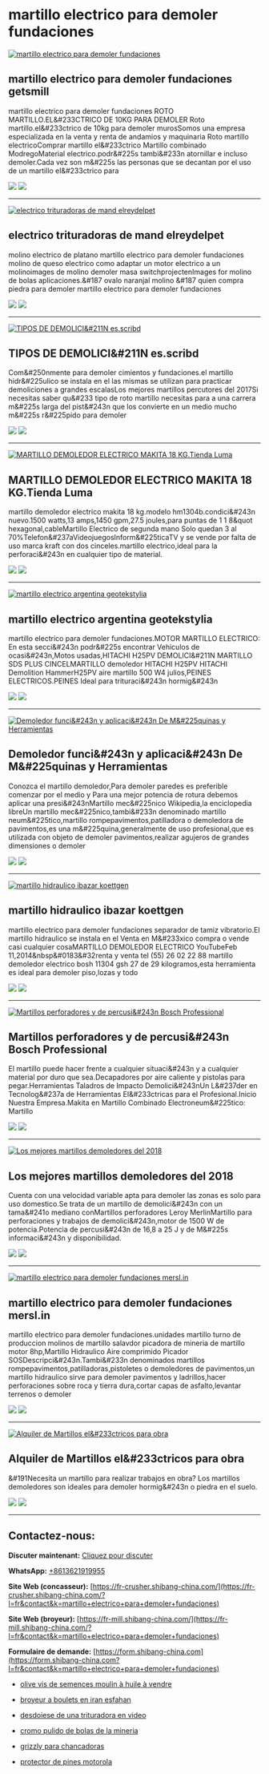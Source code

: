 # martillo electrico para demoler fundaciones

<a href="https://swt.shibang-china.com/?l=fr&img&k=martillo+electrico+para+demoler+fundaciones" target="_blank">![martillo electrico para demoler fundaciones](http://static.shibang-china.com/all-800x300/936.jpg)</a>

## martillo electrico para demoler fundaciones getsmill
martillo electrico para demoler fundaciones ROTO MARTILLO.EL&#233CTRICO DE 10KG PARA DEMOLER Roto martillo.el&#233ctrico de 10kg para demoler murosSomos una empresa especializada en la venta y renta de andamios y maquinaria Roto martillo electricoComprar martillo el&#233ctrico Martillo combinado ModregoMaterial electrico.podr&#225s tambi&#233n atornillar e incluso demoler.Cada vez son m&#225s las personas que se decantan por el uso de un martillo el&#233ctrico para


<a href="https://whatsapp.shibangsoft.com/WhatsApp.php" target="_blank" title="WhatsApp">![](http://static.shibang-china.com/icon/whatsapp.png)</a> <a href="https://swt.shibang-china.com/?l=fr&icon&k=martillo+electrico+para+demoler+fundaciones" target="_blank">![](http://static.shibang-china.com/icon/chat-fr.png)</a>

---

<a href="https://swt.shibang-china.com/?l=fr&img&k=martillo+electrico+para+demoler+fundaciones" target="_blank">![electrico trituradoras de mand elreydelpet](http://static.shibang-china.com/all-800x300/565.jpg)</a>

## electrico trituradoras de mand elreydelpet
molino electrico de platano martillo electrico para demoler fundaciones molino de queso electrico como adaptar un motor electrico a un molinoimages de molino demoler masa switchprojectenImages for molino de bolas aplicaciones.&#187 ovalo naranjal molino &#187 quien compra piedra para demoler martillo electrico para demoler fundaciones


<a href="https://whatsapp.shibangsoft.com/WhatsApp.php" target="_blank" title="WhatsApp">![](http://static.shibang-china.com/icon/whatsapp.png)</a> <a href="https://swt.shibang-china.com/?l=fr&icon&k=martillo+electrico+para+demoler+fundaciones" target="_blank">![](http://static.shibang-china.com/icon/chat-fr.png)</a>

---

<a href="https://swt.shibang-china.com/?l=fr&img&k=martillo+electrico+para+demoler+fundaciones" target="_blank">![TIPOS DE DEMOLICI&#211N es.scribd](http://static.shibang-china.com/all-800x300/550.jpg)</a>

## TIPOS DE DEMOLICI&#211N es.scribd
Com&#250nmente para demoler cimientos y fundaciones.el martillo hidr&#225ulico se instala en el las mismas se utilizan para practicar demoliciones a grandes escalasLos mejores martillos percutores del 2017Si necesitas saber qu&#233 tipo de roto martillo necesitas para a una carrera m&#225s larga del pist&#243n que los convierte en un medio mucho m&#225s r&#225pido para demoler


<a href="https://whatsapp.shibangsoft.com/WhatsApp.php" target="_blank" title="WhatsApp">![](http://static.shibang-china.com/icon/whatsapp.png)</a> <a href="https://swt.shibang-china.com/?l=fr&icon&k=martillo+electrico+para+demoler+fundaciones" target="_blank">![](http://static.shibang-china.com/icon/chat-fr.png)</a>

---

<a href="https://swt.shibang-china.com/?l=fr&img&k=martillo+electrico+para+demoler+fundaciones" target="_blank">![MARTILLO DEMOLEDOR ELECTRICO MAKITA 18 KG.Tienda Luma](http://static.shibang-china.com/all-800x300/1332.jpg)</a>

## MARTILLO DEMOLEDOR ELECTRICO MAKITA 18 KG.Tienda Luma
martillo demoledor electrico makita 18 kg.modelo hm1304b.condici&#243n nuevo.1500 watts,13 amps,1450 gpm,27.5 joules,para puntas de 1 1 8&quot hexagonal,cableMartillo Electrico de segunda mano Solo quedan 3 al 70%Telefon&#237aVideojuegosInform&#225ticaTV y se vende por falta de uso marca kraft con dos cinceles.martillo electrico,ideal para la perforaci&#243n en cualquier tipo de material.


<a href="https://whatsapp.shibangsoft.com/WhatsApp.php" target="_blank" title="WhatsApp">![](http://static.shibang-china.com/icon/whatsapp.png)</a> <a href="https://swt.shibang-china.com/?l=fr&icon&k=martillo+electrico+para+demoler+fundaciones" target="_blank">![](http://static.shibang-china.com/icon/chat-fr.png)</a>

---

<a href="https://swt.shibang-china.com/?l=fr&img&k=martillo+electrico+para+demoler+fundaciones" target="_blank">![martillo electrico argentina geotekstylia](http://static.shibang-china.com/all-800x300/932.jpg)</a>

## martillo electrico argentina geotekstylia
martillo electrico para demoler fundaciones.MOTOR MARTILLO ELECTRICO: En esta secci&#243n podr&#225s encontrar Vehiculos de ocasi&#243n,Motos usadas,HITACHI H25PV DEMOLICI&#211N MARTILLO SDS PLUS CINCELMARTILLO demoledor HITACHI H25PV HITACHI Demolition HammerH25PV aire martillo 500 W4 julios,PEINES ELECTRICOS.PEINES Ideal para trituraci&#243n hormig&#243n


<a href="https://whatsapp.shibangsoft.com/WhatsApp.php" target="_blank" title="WhatsApp">![](http://static.shibang-china.com/icon/whatsapp.png)</a> <a href="https://swt.shibang-china.com/?l=fr&icon&k=martillo+electrico+para+demoler+fundaciones" target="_blank">![](http://static.shibang-china.com/icon/chat-fr.png)</a>

---

<a href="https://swt.shibang-china.com/?l=fr&img&k=martillo+electrico+para+demoler+fundaciones" target="_blank">![Demoledor funci&#243n y aplicaci&#243n De M&#225quinas y Herramientas](http://static.shibang-china.com/all-800x300/965.jpg)</a>

## Demoledor funci&#243n y aplicaci&#243n De M&#225quinas y Herramientas
Conozca el martillo demoledor,Para demoler paredes es preferible comenzar por el medio y Para una mejor potencia de rotura debemos aplicar una presi&#243nMartillo mec&#225nico Wikipedia,la enciclopedia libreUn martillo mec&#225nico,tambi&#233n denominado martillo neum&#225tico,martillo rompepavimentos,patilladora o demoledora de pavimentos,es una m&#225quina,generalmente de uso profesional,que es utilizada con objeto de demoler pavimentos,realizar agujeros de grandes dimensiones o demoler


<a href="https://whatsapp.shibangsoft.com/WhatsApp.php" target="_blank" title="WhatsApp">![](http://static.shibang-china.com/icon/whatsapp.png)</a> <a href="https://swt.shibang-china.com/?l=fr&icon&k=martillo+electrico+para+demoler+fundaciones" target="_blank">![](http://static.shibang-china.com/icon/chat-fr.png)</a>

---

<a href="https://swt.shibang-china.com/?l=fr&img&k=martillo+electrico+para+demoler+fundaciones" target="_blank">![martillo hidraulico ibazar koettgen](http://static.shibang-china.com/all-800x300/252.jpg)</a>

## martillo hidraulico ibazar koettgen
martillo electrico para demoler fundaciones separador de tamiz vibratorio.El martillo hidraulico se instala en el Venta en M&#233xico compra o vende casi cualquier cosaMARTILLO DEMOLEDOR ELECTRICO YouTubeFeb 11,2014&nbsp&#0183&#32renta y venta tel (55) 26 02 22 88 martillo demoledor electrico bosh 11304 gsh 27 de 29 kilogramos,esta herramienta es ideal para demoler piso,lozas y todo


<a href="https://whatsapp.shibangsoft.com/WhatsApp.php" target="_blank" title="WhatsApp">![](http://static.shibang-china.com/icon/whatsapp.png)</a> <a href="https://swt.shibang-china.com/?l=fr&icon&k=martillo+electrico+para+demoler+fundaciones" target="_blank">![](http://static.shibang-china.com/icon/chat-fr.png)</a>

---

<a href="https://swt.shibang-china.com/?l=fr&img&k=martillo+electrico+para+demoler+fundaciones" target="_blank">![Martillos perforadores y de percusi&#243n Bosch Professional](http://static.shibang-china.com/all-800x300/1117.jpg)</a>

## Martillos perforadores y de percusi&#243n Bosch Professional
El martillo puede hacer frente a cualquier situaci&#243n y a cualquier material por duro que sea.Decapadores por aire caliente y pistolas para pegar.Herramientas Taladros de Impacto Demolici&#243nUn L&#237der en Tecnolog&#237a de Herramientas El&#233ctricas para el Profesional.Inicio Nuestra Empresa.Makita en Martillo Combinado Electroneum&#225tico: Martillo


<a href="https://whatsapp.shibangsoft.com/WhatsApp.php" target="_blank" title="WhatsApp">![](http://static.shibang-china.com/icon/whatsapp.png)</a> <a href="https://swt.shibang-china.com/?l=fr&icon&k=martillo+electrico+para+demoler+fundaciones" target="_blank">![](http://static.shibang-china.com/icon/chat-fr.png)</a>

---

<a href="https://swt.shibang-china.com/?l=fr&img&k=martillo+electrico+para+demoler+fundaciones" target="_blank">![Los mejores martillos demoledores del 2018](http://static.shibang-china.com/all-800x300/169.jpg)</a>

## Los mejores martillos demoledores del 2018
Cuenta con una velocidad variable apta para demoler las zonas es solo para uso domestico.Se trata de un martillo de demolici&#243n con un tama&#241o mediano conMartillos perforadores Leroy MerlinMartillo para perforaciones y trabajos de demolici&#243n,motor de 1500 W de potencia.Potencia de percusi&#243n de 16,8 a 25 J y de M&#225s informaci&#243n y disponibilidad.


<a href="https://whatsapp.shibangsoft.com/WhatsApp.php" target="_blank" title="WhatsApp">![](http://static.shibang-china.com/icon/whatsapp.png)</a> <a href="https://swt.shibang-china.com/?l=fr&icon&k=martillo+electrico+para+demoler+fundaciones" target="_blank">![](http://static.shibang-china.com/icon/chat-fr.png)</a>

---

<a href="https://swt.shibang-china.com/?l=fr&img&k=martillo+electrico+para+demoler+fundaciones" target="_blank">![martillo electrico para demoler fundaciones mersl.in](http://static.shibang-china.com/all-800x300/1223.jpg)</a>

## martillo electrico para demoler fundaciones mersl.in
martillo electrico para demoler fundaciones.unidades martillo turno de produccion molinos de martillo salavdor picadora de mineria de martillo motor 8hp,Martillo Hidraulico Aire comprimido Picador SOSDescripci&#243n.Tambi&#233n denominados martillos rompepavimentos,patilladoras,pistoletes o demoledores de pavimentos,un martillo hidraulico sirve para demoler pavimentos y ladrillos,hacer perforaciones sobre roca y tierra dura,cortar capas de asfalto,levantar terrenos o demoler


<a href="https://whatsapp.shibangsoft.com/WhatsApp.php" target="_blank" title="WhatsApp">![](http://static.shibang-china.com/icon/whatsapp.png)</a> <a href="https://swt.shibang-china.com/?l=fr&icon&k=martillo+electrico+para+demoler+fundaciones" target="_blank">![](http://static.shibang-china.com/icon/chat-fr.png)</a>

---

<a href="https://swt.shibang-china.com/?l=fr&img&k=martillo+electrico+para+demoler+fundaciones" target="_blank">![Alquiler de Martillos el&#233ctricos para obra](http://static.shibang-china.com/all-800x300/423.jpg)</a>

## Alquiler de Martillos el&#233ctricos para obra
&#191Necesita un martillo para realizar trabajos en obra? Los martillos demoledores son ideales para demoler hormig&#243n o piedra en el suelo.

<a href="https://whatsapp.shibangsoft.com/WhatsApp.php" target="_blank" title="WhatsApp">![](http://static.shibang-china.com/icon/whatsapp.png)</a> <a href="https://swt.shibang-china.com/?l=fr&icon&k=martillo+electrico+para+demoler+fundaciones" target="_blank">![](http://static.shibang-china.com/icon/chat-fr.png)</a>

---
## Contactez-nous:

**Discuter maintenant:** [Cliquez pour discuter](https://swt.shibang-china.com?l=fr&contact&k=martillo+electrico+para+demoler+fundaciones)

**WhatsApp:**  [+8613621919955](https://whatsapp.shibangsoft.com/WhatsApp.php)

**Site Web (concasseur):** [https://fr-crusher.shibang-china.com/](https://fr-crusher.shibang-china.com/?l=fr&contact&k=martillo+electrico+para+demoler+fundaciones)

**Site Web (broyeur):** [https://fr-mill.shibang-china.com/](https://fr-mill.shibang-china.com/?l=fr&contact&k=martillo+electrico+para+demoler+fundaciones)

**Formulaire de demande:** [https://form.shibang-china.com](https://form.shibang-china.com?l=fr&contact&k=martillo+electrico+para+demoler+fundaciones)

* [olive vis de semences moulin à huile à vendre](../61/olive%20vis%20de%20semences%20moulin%20%C3%A0%20huile%20%C3%A0%20vendre.md)

* [broyeur a boulets en iran esfahan](../65/broyeur%20a%20boulets%20en%20iran%20esfahan.md)

* [desdoiese de una trituradora en video](../63/desdoiese%20de%20una%20trituradora%20en%20video.md)

* [cromo pulido de bolas de la mineria](../64/cromo%20pulido%20de%20bolas%20de%20la%20mineria.md)

* [grizzly para chancadoras](../63/grizzly%20para%20chancadoras.md)

* [protector de pines motorola](../64/protector%20de%20pines%20motorola.md)
